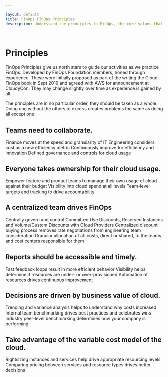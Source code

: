 ```yaml
---

layout: default
title: FinOps FinOps Principles
description: Understand the principles to FinOps, the core values that drive the cloud financial movement.

---
```


# Principles

FinOps Principles give us north stars to guide our activities as we practice FinOps. Developed by FinOps Foundation members, honed through experience. These were initially proposed as part of the writing the Cloud FinOps book in Sept 2019 and agreed with AWS for announcement at CloudyCon. They may change slightly over time as experience is gained by all. 

The principles are in no particular order, they should be taken as a whole. Doing one without the others to excess creates problems the same as doing all except one

## Teams need to collaborate.
Finance moves at the speed and granularity of IT
Engineering considers cost as a new efficiency metric
Continuously improve for efficiency and innovation
Defined governance and controls for cloud usage

## Everyone takes ownership for their cloud usage.
Empower feature and product teams to manage their own usage of cloud against their budget
Visibility into cloud spend at all levels
Team-level targets and tracking to drive accountability

## A centralized team drives FinOps
Centrally govern and control Committed Use Discounts, Reserved Instances and Volume/Custom Discounts with Cloud Providers
Centralized discount buying process removes rate negotiations from engineering team consideration
Granular allocation of all costs, direct or shared, to the teams and cost centers responsible for them

## Reports should be accessible and timely.
Fast feedback loops result in more efficient behavior
Visibility helps determine if resources are under- or over-provisioned
Automation of resources drives continuous improvement

## Decisions are driven by business value of cloud.
Trending and variance analysis helps to understand why costs increased
Internal team benchmarking drives best practices and celebrates wins
Industry peer-level benchmarking determines how your company is performing

## Take advantage of the variable cost model of the cloud.
Rightsizing instances and services help drive appropriate resourcing levels
Comparing pricing between services and resource types drives better decisions
